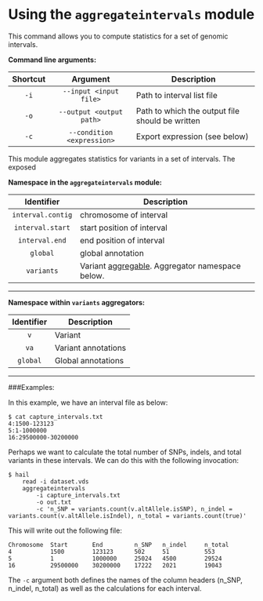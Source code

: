 # Using the `aggregateintervals` module

This command allows you to compute statistics for a set of genomic intervals.

**Command line arguments:**

Shortcut | Argument | Description
:-: | :-: | ---
`-i` | `--input <input file>` | Path to interval list file
`-o` | `--output <output path>` | Path to which the output file should be written
`-c` | `--condition <expression>` | Export expression (see below)

This module aggregates statistics for variants in a set of intervals.  The exposed 

**Namespace in the `aggregateintervals` module:**

Identifier | Description
:-: | ---
`interval.contig` | chromosome of interval
`interval.start` | start position of interval
`interval.end` | end position of interval
`global` | global annotation
`variants` | Variant [aggregable](HailExpressionLanguage.md#aggregables).  Aggregator namespace below.

____

**Namespace within `variants` aggregators:**

Identifier | Description
:-: | ---
`v` | Variant
`va` | Variant annotations
`global` | Global annotations

____

###Examples:

In this example, we have an interval file as below:

```
$ cat capture_intervals.txt
4:1500-123123
5:1-1000000
16:29500000-30200000
```

Perhaps we want to calculate the total number of SNPs, indels, and total variants in these intervals.  We can do this with the following invocation:

```
$ hail 
    read -i dataset.vds
    aggregateintervals
        -i capture_intervals.txt
        -o out.txt
        -c 'n_SNP = variants.count(v.altAllele.isSNP), n_indel = variants.count(v.altAllele.isIndel), n_total = variants.count(true)'
```

This will write out the following file:

```
Chromosome  Start       End         n_SNP   n_indel     n_total
4           1500        123123      502     51          553
5           1           1000000     25024   4500        29524
16          29500000    30200000    17222   2021        19043
```

The `-c` argument both defines the names of the column headers (n_SNP, n_indel, n_total) as well as the calculations for each interval.